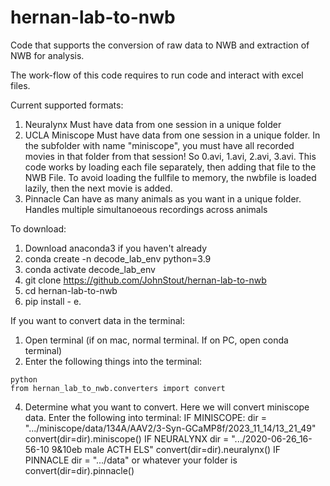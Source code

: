 # hernan-lab-to-nwb

Code that supports the conversion of raw data to NWB and extraction of NWB for analysis.

The work-flow of this code requires to run code and interact with excel files.

Current supported formats: 
1) Neuralynx
    Must have data from one session in a unique folder
2) UCLA Miniscope
    Must have data from one session in a unique folder. In the subfolder with name "miniscope", you must have all recorded movies in that folder from that session! So 0.avi, 1.avi, 2.avi, 3.avi. This code works by loading each file separately, then adding that file to the NWB File. To avoid loading the fullfile to memory, the nwbfile is loaded lazily, then the next movie is added.
3) Pinnacle
    Can have as many animals as you want in a unique folder. Handles multiple simultanoeous recordings across animals


To download:
1) Download anaconda3 if you haven't already
2) conda create -n decode_lab_env python=3.9
3) conda activate decode_lab_env
4) git clone https://github.com/JohnStout/hernan-lab-to-nwb 
5) cd hernan-lab-to-nwb
6) pip install - e.

If you want to convert data in the terminal:
1) Open terminal (if on mac, normal terminal. If on PC, open conda terminal)
2) Enter the following things into the terminal:
   
```
python
from hernan_lab_to_nwb.converters import convert
```

4) Determine what you want to convert. Here we will convert miniscope data. Enter the following into terminal:
        IF MINISCOPE:
            dir = ".../miniscope/data/134A/AAV2/3-Syn-GCaMP8f/2023_11_14/13_21_49"
            convert(dir=dir).miniscope()
        IF NEURALYNX
            dir = ".../2020-06-26_16-56-10 9&10eb male ACTH ELS"
            convert(dir=dir).neuralynx()
        IF PINNACLE
            dir = ".../data" or whatever your folder is
            convert(dir=dir).pinnacle()






